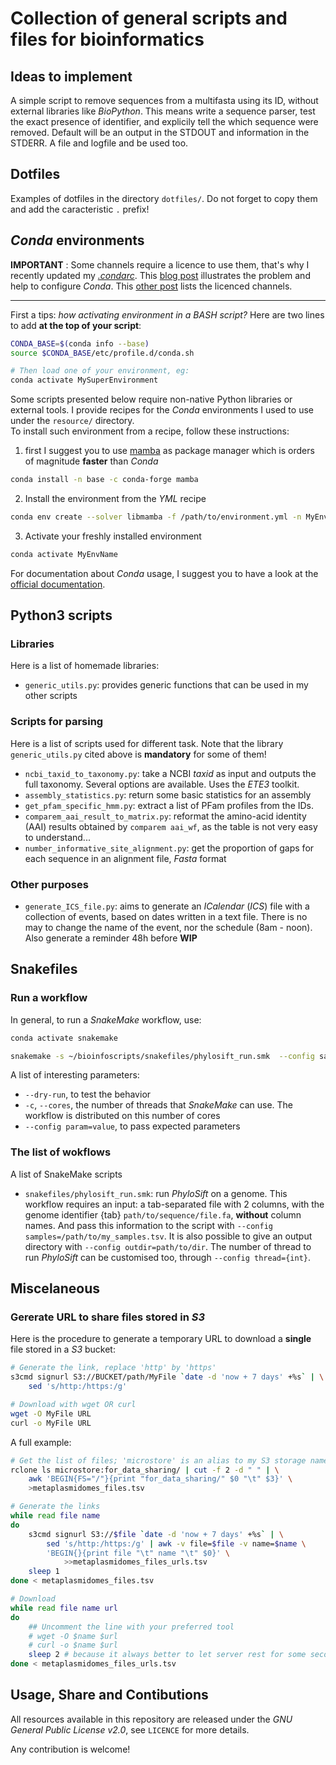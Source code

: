 # Collection of general scripts and files for bioinformatics

## Ideas to implement

A simple script to remove sequences from a multifasta using its ID, without
external libraries like _BioPython_. This means write a sequence parser, test
the exact presence of identifier, and explicily tell the which sequence were
removed. Default will be an output in the STDOUT and information in the
STDERR. A file and logfile and be used too.

## Dotfiles

Examples of dotfiles in the directory `dotfiles/`. Do not forget to copy them
and add the caracteristic `.` prefix!

## _Conda_ environments

**IMPORTANT** : Some channels require a licence to use them, that's why I recently
updated my [_.condarc_](dotfiles/condarc). This
[blog post](https://juke34.github.io/fix-anaconda-licensing-issues/en/)
illustrates the problem and help to configure _Conda_. This
[other post](https://juke34.github.io/fix-anaconda-licensing-issues/en/pages/conda-channels/)
lists the licenced channels.

---

First a tips: _how activating environment in a BASH script?_ Here are two lines
to add **at the top of your script**:

```bash
CONDA_BASE=$(conda info --base)
source $CONDA_BASE/etc/profile.d/conda.sh

# Then load one of your environment, eg:
conda activate MySuperEnvironment
```

Some scripts presented below require non-native Python libraries or external
tools. I provide recipes for the _Conda_ environments I used to use under the
`resource/` directory.  
To install such environment from a recipe, follow these instructions:

1. first I suggest you to use [mamba](https://mamba.readthedocs.io/en/latest/)
   as package manager which is orders of magnitude **faster** than _Conda_

```bash
conda install -n base -c conda-forge mamba
```

2. Install the environment from the _YML_ recipe

```bash
conda env create --solver libmamba -f /path/to/environment.yml -n MyEnvName
```

3. Activate your freshly installed environment

```bash
conda activate MyEnvName
```

For documentation about _Conda_ usage, I suggest you to have a look at the
[official documentation](https://conda.io/projects/conda/en/latest/user-guide/getting-started.html).

## Python3 scripts

### Libraries

Here is a list of homemade libraries:

- `generic_utils.py`: provides generic functions that can be used in my other scripts

### Scripts for parsing

Here is a list of scripts used for different task. Note that the library
`generic_utils.py` cited above is **mandatory** for some of them!

- `ncbi_taxid_to_taxonomy.py`: take a NCBI _taxid_ as input and outputs the full
  taxonomy. Several options are available. Uses the _ETE3_ toolkit.
- `assembly_statistics.py`: return some basic statistics for an assembly
- `get_pfam_specific_hmm.py`: extract a list of PFam profiles from the IDs.
- `comparem_aai_result_to_matrix.py`: reformat the amino-acid identity (AAI)
  results obtained by `comparem aai_wf`, as the table is not very easy to understand...
- `number_informative_site_alignment.py`: get the proportion of gaps for each
  sequence in an alignment file, _Fasta_ format

### Other purposes

- `generate_ICS_file.py`: aims to generate an _ICalendar_ (_ICS_) file with a
  collection of events, based on dates written in a text file. There is no may to change
  the name of the event, nor the schedule (8am - noon). Also generate a reminder 48h before **WIP**

## Snakefiles

### Run a workflow

In general, to run a _SnakeMake_ workflow, use:

```bash
conda activate snakemake

snakemake -s ~/bioinfoscripts/snakefiles/phylosift_run.smk  --config samples=samples.tsv outdir=result/00_test_pipeline
```

A list of interesting parameters:

- `--dry-run`, to test the behavior
- `-c`, `--cores`, the number of threads that _SnakeMake_ can use. The workflow
  is distributed on this number of cores
- `--config param=value`, to pass expected parameters

### The list of wokflows

A list of SnakeMake scripts

- `snakefiles/phylosift_run.smk`: run _PhyloSift_ on a genome. This workflow
  requires an input: a tab-separated file with 2 columns, with the genome identifier
  \{tab\} `path/to/sequence/file.fa`, **without** column names. And pass this
  information to the script with `--config samples=/path/to/my_samples.tsv`.
  It is also possible to give an output directory with `--config outdir=path/to/dir`.
  The number of thread to run _PhyloSift_ can be customised too, through
  `--config thread={int}`.

## Miscelaneous

### Gererate URL to share files stored in _S3_

Here is the procedure to generate a temporary URL to download a **single** file
stored in a _S3_ bucket:

```bash
# Generate the link, replace 'http' by 'https'
s3cmd signurl S3://BUCKET/path/MyFile `date -d 'now + 7 days' +%s` | \
    sed 's/http:/https:/g'

# Download with wget OR curl
wget -O MyFile URL
curl -o MyFile URL
```

A full example:

```bash
# Get the list of files; 'microstore' is an alias to my S3 storage name
rclone ls microstore:for_data_sharing/ | cut -f 2 -d " " | \
    awk 'BEGIN{FS="/"}{print "for_data_sharing/" $0 "\t" $3}' \
    >metaplasmidomes_files.tsv

# Generate the links
while read file name
do
    s3cmd signurl S3://$file `date -d 'now + 7 days' +%s` | \
        sed 's/http:/https:/g' | awk -v file=$file -v name=$name \
        'BEGIN{}{print file "\t" name "\t" $0}' \
            >>metaplasmidomes_files_urls.tsv
    sleep 1
done < metaplasmidomes_files.tsv

# Download
while read file name url
do
    ## Uncomment the line with your preferred tool
    # wget -O $name $url
    # curl -o $name $url
    sleep 2 # because it always better to let server rest for some seconds
done < metaplasmidomes_files_urls.tsv
```

## Usage, Share and Contibutions

All resources available in this repository are released under the _GNU General_
_Public License v2.0_, see `LICENCE` for more details.

Any contribution is welcome!
